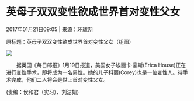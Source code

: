 # 英母子双双变性欲成世界首对变性父女

2017年01月21日09:05 | 来源：[环球网](http://www.huanqiu.com/)

原标题：英母子双双变性欲成世界首对变性父女（组图）

![](http://www.people.com.cn/mediafile/pic/20170121/94/14276073831465589558.jpg)

　　据英国《每日邮报》1月19日报道，美国女子埃丽卡·豪斯(Erica House)正在进行变性手术，即将成为一名男性。她的儿子科丽(Corey)也是一位变性人。待手术完成，他们二人将会是世上首对变性父女。

(责编：侯和君（实习）、刘洁妍)
